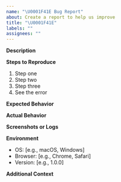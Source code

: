```yaml
---
name: "\U0001F41E Bug Report"
about: Create a report to help us improve
title: "\U0001F41E"
labels: ""
assignees: ""
---
```


**Description**

<!-- A clear and concise description of the bug. -->

**Steps to Reproduce**

1. Step one
2. Step two
3. Step three
4. See the error

**Expected Behavior**

<!-- What should happen? -->

**Actual Behavior**

<!-- What actually happens? -->

**Screenshots or Logs**

<!-- Add any screenshots, logs, or error messages to help understand the issue. -->

**Environment**

- OS: [e.g., macOS, Windows]
- Browser: [e.g., Chrome, Safari]
- Version: [e.g., 1.0.0]

**Additional Context**

<!-- Add any other context about the problem here. -->
